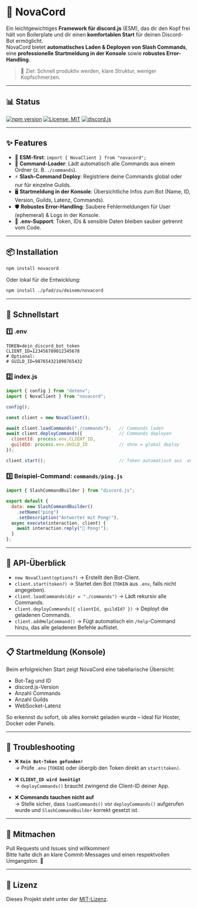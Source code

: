 # 🌌 NovaCord

Ein leichtgewichtiges **Framework für discord.js** (ESM), das dir den Kopf frei hält von Boilerplate und dir einen **komfortablen Start** für deinen Discord-Bot ermöglicht.  
NovaCord bietet **automatisches Laden & Deployen von Slash Commands**, eine **professionelle Startmeldung in der Konsole** sowie **robustes Error-Handling**.

> 🎯 Ziel: Schnell produktiv werden, klare Struktur, weniger Kopfschmerzen.

---

## 📊 Status

[![npm version](https://img.shields.io/npm/v/novacord?color=blue&style=flat-square)](https://www.npmjs.com/package/novacord)
[![License: MIT](https://img.shields.io/badge/License-MIT-green.svg?style=flat-square)](./LICENSE)
[![discord.js](https://img.shields.io/badge/discord.js-v14-blue.svg?style=flat-square)](https://discord.js.org)

---

## ✨ Features

- 🚀 **ESM-first**: `import { NovaClient } from "novacord";`
- 📂 **Command-Loader**: Lädt automatisch alle Commands aus einem Ordner (z. B. `./commands`).
- ⚡ **Slash-Command Deploy**: Registriere deine Commands global oder nur für einzelne Guilds.
- 🖥 **Startmeldung in der Konsole**: Übersichtliche Infos zum Bot (Name, ID, Version, Guilds, Latenz, Commands).
- 🛡 **Robustes Error-Handling**: Saubere Fehlermeldungen für User (ephemeral) & Logs in der Konsole.
- 🔑 **.env-Support**: Token, IDs & sensible Daten bleiben sauber getrennt vom Code.

---

## 📦 Installation

```bash
npm install novacord
```

Oder lokal für die Entwicklung:

```bash
npm install ./pfad/zu/deinem/novacord
```

---

## 🚀 Schnellstart

### 1️⃣ .env
```env
TOKEN=dein_discord_bot_token
CLIENT_ID=123456789012345678
# Optional:
# GUILD_ID=987654321098765432
```

### 2️⃣ index.js
```js
import { config } from "dotenv";
import { NovaClient } from "novacord";

config();

const client = new NovaClient();

await client.loadCommands("./commands");   // Commands laden
await client.deployCommands({              // Commands deployen
  clientId: process.env.CLIENT_ID,
  guildId: process.env.GUILD_ID            // ohne = global deploy
});

client.start();                            // Token automatisch aus .env
```

### 3️⃣ Beispiel-Command: `commands/ping.js`
```js
import { SlashCommandBuilder } from "discord.js";

export default {
  data: new SlashCommandBuilder()
    .setName("ping")
    .setDescription("Antwortet mit Pong!"),
  async execute(interaction, client) {
    await interaction.reply("🏓 Pong!");
  }
};
```

---

## 🔧 API-Überblick

- `new NovaClient(options?)` → Erstellt den Bot-Client.
- `client.start(token?)` → Startet den Bot (`TOKEN` aus `.env`, falls nicht angegeben).
- `client.loadCommands(dir = "./commands")` → Lädt rekursiv alle Commands.
- `client.deployCommands({ clientId, guildId? })` → Deployt die geladenen Commands.
- `client.addHelpCommand()` → Fügt automatisch ein `/help`-Command hinzu, das alle geladenen Befehle auflistet.

---

## 📋 Startmeldung (Konsole)

Beim erfolgreichen Start zeigt NovaCord eine tabellarische Übersicht:

- Bot-Tag und ID  
- discord.js-Version  
- Anzahl Commands  
- Anzahl Guilds  
- WebSocket-Latenz  

So erkennst du sofort, ob alles korrekt geladen wurde – ideal für Hoster, Docker oder Panels.

---

## 🧰 Troubleshooting

- ❌ **`Kein Bot-Token gefunden!`**  
  → Prüfe `.env` (`TOKEN`) oder übergib den Token direkt an `start(token)`.  

- ❌ **`CLIENT_ID wird benötigt`**  
  → `deployCommands()` braucht zwingend die Client-ID deiner App.  

- ❌ **Commands tauchen nicht auf**  
  → Stelle sicher, dass `loadCommands()` vor `deployCommands()` aufgerufen wurde und `SlashCommandBuilder` korrekt gesetzt ist.  

---

## 🤝 Mitmachen

Pull Requests und Issues sind willkommen!  
Bitte halte dich an klare Commit-Messages und einen respektvollen Umgangston. 🙂

---

## 📄 Lizenz

Dieses Projekt steht unter der [MIT-Lizenz](./LICENSE).
